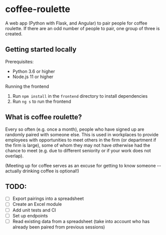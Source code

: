 # coffee-roulette

A web app (Python with Flask, and Angular) to pair people for coffee roulette. If there are an odd number of people to pair, one group of three is created.

## Getting started locally

Prerequisites: 
- Python 3.6 or higher
- Node.js 11 or higher

Running the frontend
1. Run `npm install` in the `frontend` directory to install dependencies
2. Run `ng s` to run the frontend

## What is coffee roulette?

Every so often (e.g. once a month), people who have signed up are randomly paired with someone else. This is used in workplaces to provide employees with opportunities
to meet others in the firm (or department if the firm is large), some of whom they may not have otherwise had the chance to meet (e.g. due to different seniority 
or if your work does not overlap). 

(Meeting up for coffee serves as an excuse for getting to know someone -- actually drinking coffee is optional!)

## TODO:

- [ ] Export pairings into a spreadsheet
- [ ] Create an Excel module
- [ ] Add unit tests and CI
- [ ] Set up endpoints
- [ ] Read existing data from a spreadsheet (take into account who has already been paired from previous sessions)
